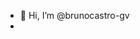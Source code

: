- 👋 Hi, I’m @brunocastro-gv
- 
<!---
brunocastro-gv/brunocastro-gv is a ✨ special ✨ repository because its `README.md` (this file) appears on your GitHub profile.
You can click the Preview link to take a look at your changes.
--->
